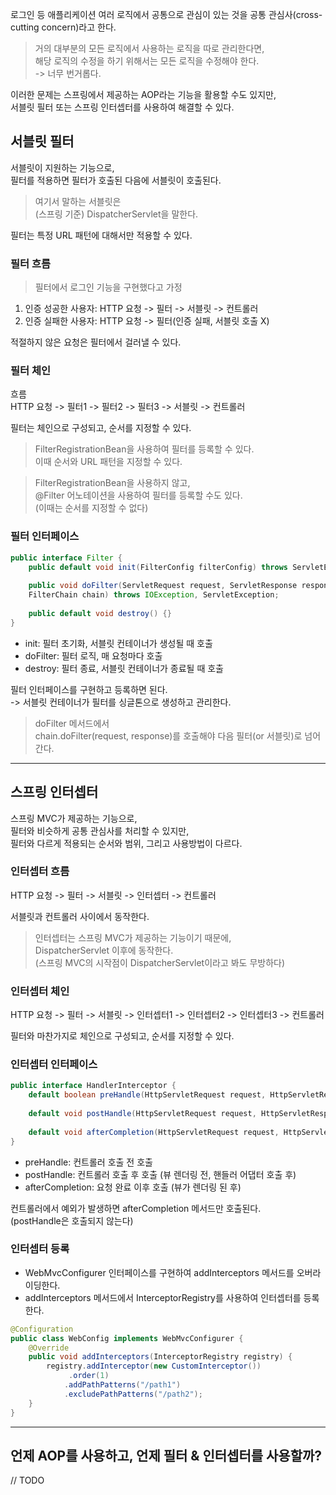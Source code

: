 로그인 등 애플리케이션 여러 로직에서 공통으로 관심이 있는 것을 공통 관심사(cross-cutting concern)라고 한다.

> 거의 대부분의 모든 로직에서 사용하는 로직을 따로 관리한다면,  
> 해당 로직의 수정을 하기 위해서는 모든 로직을 수정해야 한다.  
> -> 너무 번거롭다.

이러한 문제는 스프링에서 제공하는 AOP라는 기능을 활용할 수도 있지만,  
서블릿 필터 또는 스프링 인터셉터를 사용하여 해결할 수 있다.

## 서블릿 필터

서블릿이 지원하는 기능으로,  
필터를 적용하면 필터가 호출된 다음에 서블릿이 호출된다.

> 여기서 말하는 서블릿은  
> (스프링 기준) DispatcherServlet을 말한다.

필터는 특정 URL 패턴에 대해서만 적용할 수 있다.

### 필터 흐름

> 필터에서 로그인 기능을 구현했다고 가정

1. 인증 성공한 사용자: HTTP 요청 -> 필터 -> 서블릿 -> 컨트롤러
2. 인증 실패한 사용자: HTTP 요청 -> 필터(인증 실패, 서블릿 호출 X)

적절하지 않은 요청은 필터에서 걸러낼 수 있다.

### 필터 체인

흐름  
HTTP 요청 -> 필터1 -> 필터2 -> 필터3 -> 서블릿 -> 컨트롤러

필터는 체인으로 구성되고, 순서를 지정할 수 있다.

> FilterRegistrationBean을 사용하여 필터를 등록할 수 있다.  
> 이때 순서와 URL 패턴을 지정할 수 있다.

> FilterRegistrationBean을 사용하지 않고,  
> @Filter 어노테이션을 사용하여 필터를 등록할 수도 있다.  
> (이때는 순서를 지정할 수 없다)

### 필터 인터페이스

```java
public interface Filter {
    public default void init(FilterConfig filterConfig) throws ServletException {}
    
    public void doFilter(ServletRequest request, ServletResponse response,
    FilterChain chain) throws IOException, ServletException;
    
    public default void destroy() {}
}
```

- init: 필터 초기화, 서블릿 컨테이너가 생성될 때 호출
- doFilter: 필터 로직, 매 요청마다 호출
- destroy: 필터 종료, 서블릿 컨테이너가 종료될 때 호출

필터 인터페이스를 구현하고 등록하면 된다.  
-> 서블릿 컨테이너가 필터를 싱글톤으로 생성하고 관리한다.

> doFilter 메서드에서  
> chain.doFilter(request, response)를 호출해야 다음 필터(or 서블릿)로 넘어간다.

---

## 스프링 인터셉터

스프링 MVC가 제공하는 기능으로,  
필터와 비슷하게 공통 관심사를 처리할 수 있지만,  
필터와 다르게 적용되는 순서와 범위, 그리고 사용방법이 다르다.

### 인터셉터 흐름

HTTP 요청 -> 필터 -> 서블릿 -> 인터셉터 -> 컨트롤러

서블릿과 컨트롤러 사이에서 동작한다.

> 인터셉터는 스프링 MVC가 제공하는 기능이기 때문에,  
> DispatcherServlet 이후에 동작한다.  
> (스프링 MVC의 시작점이 DispatcherServlet이라고 봐도 무방하다)

### 인터셉터 체인

HTTP 요청 -> 필터 -> 서블릿 -> 인터셉터1 -> 인터셉터2 -> 인터셉터3 -> 컨트롤러

필터와 마찬가지로 체인으로 구성되고, 순서를 지정할 수 있다.

### 인터셉터 인터페이스

```java
public interface HandlerInterceptor {
    default boolean preHandle(HttpServletRequest request, HttpServletResponse response, Object handler) throws Exception {}
    
    default void postHandle(HttpServletRequest request, HttpServletResponse response, Object handler, @Nullable ModelAndView modelAndView) throws Exception {}
    
    default void afterCompletion(HttpServletRequest request, HttpServletResponse response, Object handler, @Nullable Exception ex) throws Exception {}
}
```

- preHandle: 컨트롤러 호출 전 호출
- postHandle: 컨트롤러 호출 후 호출 (뷰 렌더링 전, 핸들러 어댑터 호출 후)
- afterCompletion: 요청 완료 이후 호출 (뷰가 렌더링 된 후)

컨트롤러에서 예외가 발생하면 afterCompletion 메서드만 호출된다.  
(postHandle은 호출되지 않는다)

### 인터셉터 등록

- WebMvcConfigurer 인터페이스를 구현하여 addInterceptors 메서드를 오버라이딩한다.
- addInterceptors 메서드에서 InterceptorRegistry를 사용하여 인터셉터를 등록한다.

```java
@Configuration
public class WebConfig implements WebMvcConfigurer {
    @Override
    public void addInterceptors(InterceptorRegistry registry) {
        registry.addInterceptor(new CustomInterceptor())
             .order(1)
            .addPathPatterns("/path1")
            .excludePathPatterns("/path2");
    }
}
```

---

## 언제 AOP를 사용하고, 언제 필터 & 인터셉터를 사용할까?

// TODO